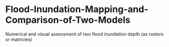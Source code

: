 # Flood-Inundation-Mapping-and-Comparison-of-Two-Models
Numerical and visual assessment of two flood inundation depth (as rasters or matricies)
